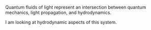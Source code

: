 Quantum fluids of light represent an intersection between quantum mechanics, light propagation, and hydrodynamics.

I am looking at hydrodynamic aspects of this system.
